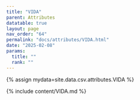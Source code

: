 ```yaml
---
title: "VIDA"
parent: Attributes
datatable: true
layout: page
nav_order: "64"
permalink: "docs/attributes/VIDA.html"
date: "2025-02-08"
params:
  title: ""
  rank: ""
---
```

{% assign mydata=site.data.csv.attributes.VIDA %} 

{% include content/VIDA.md %}
